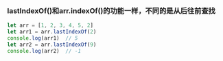 ### lastIndexOf()和arr.indexOf()的功能一样，不同的是从后往前查找
```javaScript
let arr = [1, 2, 3, 4, 5, 2]
let arr1 = arr.lastIndexOf(2)
console.log(arr1)  // 5
let arr2 = arr.lastIndexOf(9)
console.log(arr2)  // -1
```
